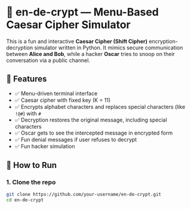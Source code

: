 # 🔐 en-de-crypt — Menu-Based Caesar Cipher Simulator

This is a fun and interactive **Caesar Cipher (Shift Cipher)** encryption-decryption simulator written in Python. It mimics secure communication between **Alice and Bob**, while a hacker **Oscar** tries to snoop on their conversation via a public channel.

## 📌 Features

- ✅ Menu-driven terminal interface
- ✅ Caesar cipher with fixed key (K = 11)
- ✅ Encrypts alphabet characters and replaces special characters (like `!@#`) with `#`
- ✅ Decryption restores the original message, including special characters
- ✅ Oscar gets to see the intercepted message in encrypted form
- ✅ Fun denial messages if user refuses to decrypt
- ✅ Fun hacker simulation

## 🚀 How to Run

### 1. Clone the repo
```bash
git clone https://github.com/your-username/en-de-crypt.git
cd en-de-crypt

